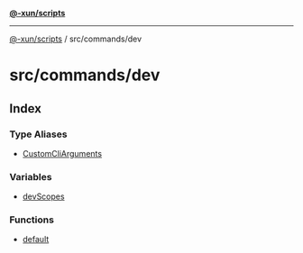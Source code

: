 [**@-xun/scripts**](../../../README.md)

***

[@-xun/scripts](../../../README.md) / src/commands/dev

# src/commands/dev

## Index

### Type Aliases

- [CustomCliArguments](type-aliases/CustomCliArguments.md)

### Variables

- [devScopes](variables/devScopes.md)

### Functions

- [default](functions/default.md)
